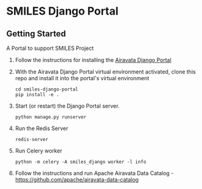 # SMILES Django Portal

## Getting Started

A Portal to support SMILES Project

1. Follow the instructions for installing the
   [Airavata Django Portal](https://github.com/apache/airavata-django-portal)
2. With the Airavata Django Portal virtual environment activated, clone this
   repo and install it into the portal's virtual environment

   ```
   cd smiles-django-portal
   pip install -e .
   ```

3. Start (or restart) the Django Portal server.
   ```
   python manage.py runserver
   ```

4. Run the Redis Server

   ```
   redis-server
   ```

5. Run Celery worker

   ```
   python -m celery -A smiles_django worker -l info
   ```

6. Follow the instructions and run Apache Airavata Data Catalog - https://github.com/apache/airavata-data-catalog